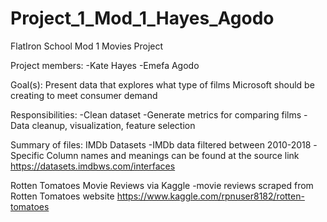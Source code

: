 # Project_1_Mod_1_Hayes_Agodo


FlatIron School Mod 1 Movies Project

Project members:
-Kate Hayes
-Emefa Agodo

Goal(s):
Present data that explores what type of films Microsoft should be creating to meet consumer demand

Responsibilities:
-Clean dataset 
-Generate metrics for comparing films
-Data cleanup, visualization, feature selection

Summary of files:
IMDb Datasets
-IMDb data filtered between 2010-2018
-Specific Column names and meanings can be found at the source link
https://datasets.imdbws.com/interfaces 


Rotten Tomatoes Movie Reviews via Kaggle
-movie reviews scraped from Rotten Tomatoes website
https://www.kaggle.com/rpnuser8182/rotten-tomatoes
